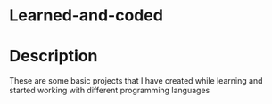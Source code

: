 # Learned-and-coded
# Description
These are some basic projects that I have created while learning and started working with different programming languages
